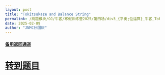 ```yaml
---
layout: post
title: "Tokitsukaze and Balance String"
permalink: /刷题模块/OJ/牛客/寒假训练营2025/第四场/div3_{平衡;位运算}_牛客_Tokitsukaze and Balance String.md/
date: 2025-02-09
author: "JNMC孙国庆"
---
```


#### [备用返回通道](../../README.md)
# [转到题目](https://ac.nowcoder.com/acm/contest/95336/B)